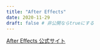 ```yaml
---
title: "After Effects"
date: 2020-11-29
draft: false # 非公開ならtrueにする
---
```


[After Effects 公式サイト](https://www.adobe.com/jp/products/aftereffects.html?gclid=CjwKCAjw2ZaGBhBoEiwA8pfP_orNzbujZnT9bs6v6lF2b2J3Y1o8TnxJemkrKqRj5wqSpiDuvSEYORoCsSgQAvD_BwE&sdid=19SCDRPS&mv=search&ef_id=CjwKCAjw2ZaGBhBoEiwA8pfP_orNzbujZnT9bs6v6lF2b2J3Y1o8TnxJemkrKqRj5wqSpiDuvSEYORoCsSgQAvD_BwE:G:s&s_kwcid=AL!3085!3!522905621169!e!!g!!after%20effects!739872386!102573497254)